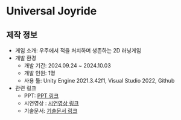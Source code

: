 # Universal Joyride

## 제작 정보
- 게임 소개: 우주에서 적을 처치하며 생존하는 2D 러닝게임
- 개발 환경
  - 개발 기간: 2024.09.24 ~ 2024.10.03
  - 개발 인원: 1명
  - 사용 툴: Unity Engine 2021.3.42f1, Visual Studio 2022, Github
- 관련 링크
  - PPT: [PPT 링크](https://drive.google.com/file/d/1Uym6dradZ7_jMupr6YKMZONqpLBACdFr/view?usp=drive_link)
  - 시연영상 : [시연영상 링크](https://youtu.be/rMjitcS-hns)
  - 기술문서: [기술문서 링크](https://docs.google.com/document/d/1-fCkiylGtIAMpfPs1U5GKAYWslB65D8Oaob8lAkf0Rg/edit?tab=t.0)
